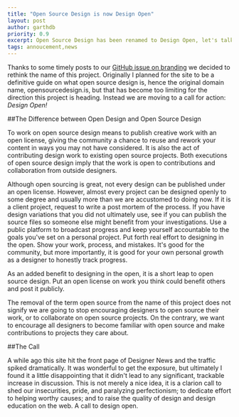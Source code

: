 ```yaml
---
title: "Open Source Design is now Design Open"
layout: post
author: garthdb
priority: 0.9
excerpt: Open Source Design has been renamed to Design Open, let's talk about why.
tags: annoucement,news
---
```

Thanks to some timely posts to our [GitHub issue on branding](https://github.com/DesignOpen/designopen.github.io/issues/33#issuecomment-56763448) we decided to rethink the name of this project. Originally I planned for the site to be a definitive guide on what open source design is, hence the original domain name, opensourcedesign.is, but that has become too limiting for the direction this project is heading. Instead we are moving to a call for action: *Design Open!*

##The Difference between Open Design and Open Source Design

To work on open source design means to publish creative work with an open license, giving the community a chance to reuse and rework your content in ways you may not have considered. It is also the act of contributing design work to existing open source projects. Both  executions of open source design imply that the work is open to contributions and collaboration from outside designers.

Although open sourcing is great, not every design can be published under an open license. However, almost every project can be designed openly to some degree and usually more than we are accustomed to doing now. If it is a client project, request to write a post mortem of the process. If you have design variations that you did not ultimately use, see if you can publish the source files so someone else might benefit from your investigations. Use a public platform to broadcast progress and keep yourself accountable to the goals you've set on a personal project. Put forth real effort to designing in the open. Show your work, process, and mistakes. It's good for the community, but more importantly, it is good for your own personal growth as a designer to honestly track progress.

As an added benefit to designing in the open, it is a short leap to open source design. Put an open license on work you think could benefit others and post it publicly.

The removal of the term open source from the name of this project does not signify we are going to stop encouraging designers to open source their work, or to collaborate on open source projects. On the contrary, we want to encourage all designers to become familiar with open source and make contributions to projects they care about.

##The Call

A while ago this site hit the front page of Designer News and the traffic spiked dramatically. It was wonderful to get the exposure, but ultimately I found it a little disappointing that it didn't lead to any significant, trackable increase in discussion. This is not merely a nice idea, it is a clarion call to shed our insecurities, pride, and paralyzing perfectionism; to dedicate effort to helping worthy causes; and to raise the quality of design and design education on the web. A call to design open.
